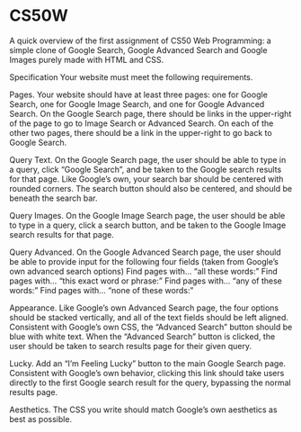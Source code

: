 # CS50W

A quick overview of the first assignment of CS50 Web Programming: a simple clone of Google Search, Google Advanced Search and Google Images purely made with HTML and CSS.

Specification
Your website must meet the following requirements.

Pages. 
Your website should have at least three pages: one for Google Search, one for Google Image Search, and one for Google Advanced Search.
On the Google Search page, there should be links in the upper-right of the page to go to Image Search or Advanced Search. On each of the other two pages, there should be a link in the upper-right to go back to Google Search.

Query Text. 
On the Google Search page, the user should be able to type in a query, click “Google Search”, and be taken to the Google search results for that page.
Like Google’s own, your search bar should be centered with rounded corners. The search button should also be centered, and should be beneath the search bar.

Query Images. 
On the Google Image Search page, the user should be able to type in a query, click a search button, and be taken to the Google Image search results for that page.

Query Advanced. 
On the Google Advanced Search page, the user should be able to provide input for the following four fields (taken from Google’s own advanced search options)
Find pages with… “all these words:”
Find pages with… “this exact word or phrase:”
Find pages with… “any of these words:”
Find pages with… “none of these words:”

Appearance. 
Like Google’s own Advanced Search page, the four options should be stacked vertically, and all of the text fields should be left aligned.
Consistent with Google’s own CSS, the “Advanced Search” button should be blue with white text. When the “Advanced Search” button is clicked, the user should be taken to search results page for their given query.

Lucky. 
Add an “I’m Feeling Lucky” button to the main Google Search page. Consistent with Google’s own behavior, clicking this link should take users directly to the first Google search result for the query, bypassing the normal results page.

Aesthetics. 
The CSS you write should match Google’s own aesthetics as best as possible.
